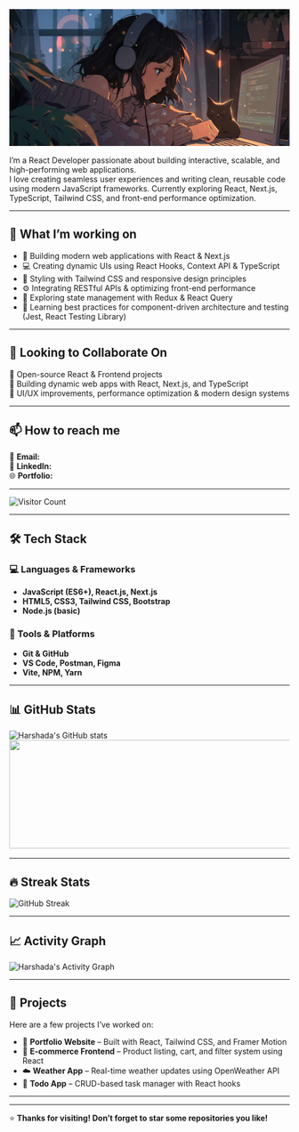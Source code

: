 <!-- <img src="assets/developer_wxl.jpg" alt="Anime" width="1000" height="500"> -->

<img src="assets/ai-image.png" alt="Anime">

I’m a React Developer passionate about building interactive, scalable, and high-performing web applications.  
I love creating seamless user experiences and writing clean, reusable code using modern JavaScript frameworks. 
Currently exploring React, Next.js, TypeScript, Tailwind CSS, and front-end performance optimization.  

---

## 🔭 What I’m working on
- 🚀 Building modern web applications with React & Next.js
- 💻 Creating dynamic UIs using React Hooks, Context API & TypeScript
- 🎨 Styling with Tailwind CSS and responsive design principles
- ⚙️ Integrating RESTful APIs & optimizing front-end performance
- 🧩 Exploring state management with Redux & React Query
- 🧠 Learning best practices for component-driven architecture and testing (Jest, React Testing Library)

---

## 🤝 Looking to Collaborate On

🔹 Open-source React & Frontend projects  <br>
🔹 Building dynamic web apps with React, Next.js, and TypeScript  <br>
🔹 UI/UX improvements, performance optimization & modern design systems <br>

---

## 📫 How to reach me  

📧 **Email:**   <br>
💼 **LinkedIn:**  <br>
🌐 **Portfolio:**  <br>

---

![Visitor Count](https://komarev.com/ghpvc/?username=harshadapanekar82&color=blue&style=flat)

---

## 🛠️ Tech Stack
### 💻 Languages & Frameworks
- **JavaScript (ES6+), React.js, Next.js**
- **HTML5, CSS3, Tailwind CSS, Bootstrap**
- **Node.js (basic)**

### 🧰 Tools & Platforms
- **Git & GitHub**
- **VS Code, Postman, Figma**
- **Vite, NPM, Yarn**

---

## 📊 GitHub Stats
![Harshada's GitHub stats](https://github-readme-stats.vercel.app/api?username=harshadapanekar82&show_icons=true&theme=tokyonight) 
<img src="https://github-readme-stats.vercel.app/api/top-langs/?username=harshadapanekar82&layout=compact&theme=tokyonight" width="600" height="195" />


---

## 🔥 Streak Stats
![GitHub Streak](https://streak-stats.demolab.com/?user=harshadapanekar82&theme=tokyonight)

---

## 📈 Activity Graph
![Harshada's Activity Graph](https://github-readme-activity-graph.vercel.app/graph?username=harshadapanekar82&theme=tokyo-night)

---

## 🧩 Projects
Here are a few projects I’ve worked on:

- 🎨 **Portfolio Website** – Built with React, Tailwind CSS, and Framer Motion  
- 🛒 **E-commerce Frontend** – Product listing, cart, and filter system using React  
- ☁️ **Weather App** – Real-time weather updates using OpenWeather API  
- 🧭 **Todo App** – CRUD-based task manager with React hooks  

---



---

⭐ **Thanks for visiting! Don’t forget to star some repositories you like!**
